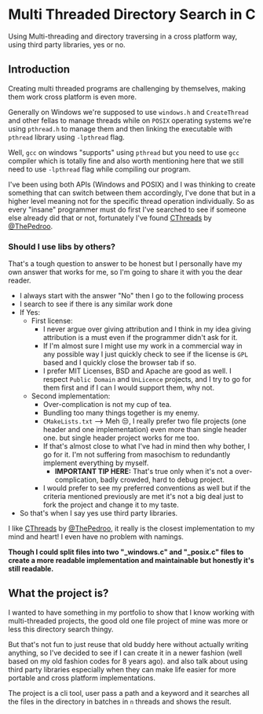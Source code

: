 # Multi Threaded Directory Search in C

Using Multi-threading and directory traversing in a cross platform way, using third party libraries, yes or no.

## Introduction

Creating multi threaded programs are challenging by themselves, making them work cross platform is even more.

Generally on Windows we're supposed to use `windows.h` and `CreateThread` and other fellas to manage threads while on `POSIX` operating systems we're using `pthread.h` to manage them and then linking the executable with `pthread` library using `-lpthread` flag.

Well, `gcc` on windows "supports" using `pthread` but you need to use `gcc` compiler which is totally fine and also worth mentioning here that we still need to use `-lpthread` flag while compiling our program.

I've been using both APIs (Windows and POSIX) and I was thinking to create something that can switch between them accordingly, I've done that but in a higher level meaning not for the specific thread operation individually. So as every "insane" programmer must do first I've searched to see if someone else already did that or not, fortunately I've found [CThreads](https://github.com/PerformanC/CThreads) by [@ThePedroo](https://github.com/ThePedroo).

### Should I use libs by others?

That's a tough question to answer to be honest but I personally have my own answer that works for me, so I'm going to share it with you the dear reader.

- I always start with the answer "No" then I go to the following process
- I search to see if there is any similar work done
- If Yes:
  - First license:
    - I never argue over giving attribution and I think in my idea giving attribution is a must even if the programmer didn't ask for it.
    - If I'm almost sure I might use my work in a commercial way in any possible way I just quickly check to see if the license is `GPL` based and I quickly close the browser tab if so.
    - I prefer MIT Licenses, BSD and Apache are good as well. I respect `Public Domain` and `UnLicence` projects, and I try to go for them first and if I can I would support them, why not.
  - Second implementation:
    - Over-complication is not my cup of tea.
    - Bundling too many things together is my enemy.
    - `CMakeLists.txt` --> Meh 😒, I really prefer two file projects (one header and one implementation) even more than single header one. but single header project works for me too.
    - If that's almost close to what I've had in mind then why bother, I go for it. I'm not suffering from masochism to redundantly implement everything by myself.
      - **IMPORTANT TIP HERE:** That's true only when it's not a over-complication, badly crowded, hard to debug project.
    - I would prefer to see my preferred conventions as well but if the criteria mentioned previously are met it's not a big deal just to fork the project and change it to my taste.
- So that's when I say yes use third party libraries.

I like [CThreads](https://github.com/PerformanC/CThreads) by [@ThePedroo](https://github.com/ThePedroo), it really is the closest implementation to my mind and heart! I even have no problem with namings.

**Though I could split files into two "_windows.c" and "_posix.c" files to create a more readable implementation and maintainable but honestly it's still readable.**

## What the project is?

I wanted to have something in my portfolio to show that I know working with multi-threaded projects, the good old one file project of mine was more or less this directory search thingy.

But that's not fun to just reuse that old buddy here without actually writing anything, so I've decided to see if I can create it in a newer fashion (well based on my old fashion codes for 8 years ago). and also talk about using third party libraries especially when they can make life easier for more portable and cross platform implementations.

The project is a cli tool, user pass a path and a keyword and it searches all the files in the directory in batches in `n` threads and shows the result.
